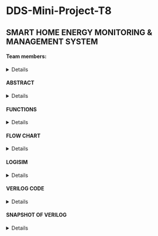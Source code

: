 # DDS-Mini-Project-T8

<h2> SMART HOME ENERGY MONITORING & MANAGEMENT SYSTEM </h2>

<h4> Team members:</h4>
<Details>

1. 221CS208 , Ankur Jat , ankurjat.221cs208@nitk.edu.in , 8000950925.
2. 221CS244 , Sandeep R , sandeepr.221cs244@nitk.edu.in , 8105090281.
3. 221CS249 , Sidharth T R , sidharthtr.221cs249@nitk.edu.in , 8590383683.
</Details>
   
<h4> ABSTRACT</h4>
<Details>
The Smart Home Energy Monitoring and Management System is a solution designed to tackle the increasing demand, for energy efficiency and sustainability in areas. With the rising number of devices and a growing
awareness of impact it has become crucial to have an integrated system that empowers homeowners to effectively monitor, control and optimize their energy usage. Moreover, We can make many houses power usage
under 200 unit. So, that the can avail the Gruha Jyothi Scheme introduced by The Karnataka Government.

</Details>

<h4> FUNCTIONS </h4>
<Details>
Introduction:
The Smart Home Energy Monitoring and Control System is an innovative project that demonstrates the capabilities of Verilog-based hardware design to create an energy-efficient and comfortable home
environment. This comprehensive system combines several Verilog modules, each serving a specific function, to monitor energy consumption, manage power usage, control lighting, and maintain
temperature within predefined thresholds which can help the people to maintain their power usage under 200 units from which they can avail free electricity introduced by the Government of Karnataka. The
integration of these modules showcases the power of hardware modules working together to create a cohesive and intelligent smart home solution.

I. Energy Monitoring and Management:

At the heart of the project lies the Smart Home Energy Monitoring and Management System, which incorporates various modules to monitor, control, and optimize energy usage. The Verilog code represents these
modules and processes data from sensors to provide real-time information on energy consumption. The functional table outlines key components and features, including user interfaces, appliance-level
monitoring, energy usage alerts, remote control, energy management recommendations, integration with smart devices, energy cost analysis, history, and reports, as well as security and privacy
measures. This holistic system empowers homeowners to make informed decisions to reduce energy waste and lower utility bills effectively.

II. Power Usage Alarm:

An essential element of the project is the Power Usage Alarm module, which triggers an alarm when power usage exceeds a predefined threshold of 150 units. This Verilog module continuously monitors the
power usage input and activates an alarm signal when the threshold is breached. This feature serves as a practical tool to notify homeowners of excessive power consumption promptly, encouraging
energy-conscious behavior.

III. Temperature Control:

The Temperature Control module is designed to maintain a comfortable temperature within the home while conserving energy. Operating within a state machine framework, the Verilog code defines
three states: START, HEATER_ON, and AC_ON. Based on input from a temperature sensor, the system activates the heater when the temperature falls below 50°F and the air conditioner when it exceeds
70°F. If the temperature is within this range or equals either 50°F or 70°F, no action is taken, and the system remains in the START state. This intelligent control system ensures optimal temperature
conditions while minimizing energy consumption.

IV. Power Usage Counter:

The project also includes a Power Usage Counter module, which tracks the total power usage over time. This Verilog module utilizes a counter to accumulate power usage data and increments it when the
predefined threshold is exceeded. It offers homeowners valuable insights into their long-term power consumption patterns, facilitating better management and conservation of energy resources.

V. Light Control State Machine:

The Light Control State Machine is a sophisticated Verilog module that manages lighting based on ambient conditions. It monitors light intensity through sensors and, using a state machine, determines
whether to increase or decrease the current through the light source. When light intensity falls below a specified threshold, the system increases the current, providing adequate illumination. Conversely,
when light intensity surpasses another threshold, the system decreases the current to conserve energy. This intelligent lighting control system ensures a well-lit environment while minimizing energy
waste.

</Details>

<h4>FLOW CHART</h4>

<Details>
![flowchart](https://github.com/SidharthTR249/DDS-Mini-Project-T8/assets/148998611/d0716f24-c918-4b6c-b3e8-fbe45ca5c619)

</Details>

   
<h4> LOGISIM</h4>
<Details>
![alarm](https://github.com/SidharthTR249/DDS-Mini-Project-T8/assets/148998611/e40865ed-43f6-483a-a87e-793e27905327)
![inside circuit 1](https://github.com/SidharthTR249/DDS-Mini-Project-T8/assets/148998611/64b5444a-3858-43ce-81bd-065a1ef87590)
![inside circuit 2](https://github.com/SidharthTR249/DDS-Mini-Project-T8/assets/148998611/dcf2df13-1fd5-43fd-a5d4-5c15a2028246)
![inside circuit 3](https://github.com/SidharthTR249/DDS-Mini-Project-T8/assets/148998611/427fc218-5cd9-48fe-969c-28688717e91f)
![main circuit](https://github.com/SidharthTR249/DDS-Mini-Project-T8/assets/148998611/cbf84c19-2c70-43f4-a7de-4bd0b2b9d561)



</Details>

<h4> VERILOG CODE </h4>
<Details>
module TemperatureLightPowerController (
    input wire clk,
    input wire rst,
    input wire [7:0] temperature_sensor,  // 8-bit temperature sensor data
    input wire [7:0] light_sensor,        // 8-bit light sensor data
    input wire [8:0] power_monitor,       // 9-bit power usage monitor (0-511 units)
    output wire heater,                   // Heater control signal
    output wire cooler,                   // Cooler control signal
    output wire light,                    // Light control signal
    output wire alarm                     // Alarm control signal
);

// Define some constants for control thresholds
parameter TEMPERATURE_THRESHOLD = 8'b00100000;  // Example temperature threshold (adjust as needed)
parameter LIGHT_THRESHOLD = 8'b00110000;        // Example light threshold (48)
parameter POWER_THRESHOLD = 9'b010100000;       // Example power threshold (160 units)

// Registers for control logic
reg heater_reg, cooler_reg, light_reg, alarm_reg;

always @(posedge clk or posedge rst) begin
    if (rst) begin
        heater_reg <= 1'b0;
        cooler_reg <= 1'b0;
        light_reg <= 1'b0;
        alarm_reg <= 1'b0;
    end else begin
        // Temperature control logic
        if (temperature_sensor > TEMPERATURE_THRESHOLD) begin
            cooler_reg <= 1'b1;
            heater_reg <= 1'b0;
        end else if (temperature_sensor < TEMPERATURE_THRESHOLD) begin
            cooler_reg <= 1'b0;
            heater_reg <= 1'b1;
        end else begin
            cooler_reg <= 1'b0;
            heater_reg <= 1'b0;
        end

        // Light control logic
        if (light_sensor < LIGHT_THRESHOLD) begin
            light_reg <= 1'b1;
        end else begin
            light_reg <= 1'b0;
        end

        // Power usage alarm logic
        if (power_monitor > POWER_THRESHOLD) begin
            alarm_reg <= 1'b1;
        end else begin
            alarm_reg <= 1'b0;
        end
    end
end

assign heater = heater_reg;
assign cooler = cooler_reg;
assign light = light_reg;
assign alarm = alarm_reg;

endmodule

TEST BENCH
module TemperatureLightPowerController_tb;

reg clk;
reg rst;
reg [7:0] temperature_sensor;
reg [7:0] light_sensor;
reg [8:0] power_monitor;
wire heater;
wire cooler;
wire light;
wire alarm;

// Instantiate the controller module
TemperatureLightPowerController uut (
    .clk(clk),
    .rst(rst),
    .temperature_sensor(temperature_sensor),
    .light_sensor(light_sensor),
    .power_monitor(power_monitor),
    .heater(heater),
    .cooler(cooler),
    .light(light),
    .alarm(alarm)
);

// Clock generation
always begin
    #5 clk = ~clk;
end

initial begin
    clk = 0;
    rst = 1;
    temperature_sensor = 8'b00000000;
    light_sensor = 8'b00000000;
    power_monitor = 9'b000000000;
    #10 rst = 0;

    // Monitor the control signals
    $monitor("Time=%0t: Temp=%d Light=%d Power=%d Heater=%b Cooler=%b Light=%b Alarm=%b",
             $time, temperature_sensor, light_sensor, power_monitor, heater, cooler, light, alarm);

    // Simulate temperature, light, and power data changes
    #10 temperature_sensor = 8'b01010101; // Example: 85 (adjust as needed)
    #10 light_sensor = 8'b00110011;       // Example: 51 (adjust as needed)
    #10 power_monitor = 9'b101000001;    // Example: 321 (adjust as needed)

    // Add more test scenarios as needed

    #1000 $finish;
end

endmodule

</Details>

<h4> SNAPSHOT OF VERILOG </h4>
<Details>
![verilog-output](https://github.com/SidharthTR249/DDS-Mini-Project-T8/assets/148998611/3763d95b-0189-4ac4-a7f0-7e45302a7c6e)


</Details>

